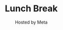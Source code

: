 ---
# Determines which item appears first on the schedule (lowest number (0) appears first)
sequence_id: 4

day: Wednesday, 12th

# Time of the event
time: 11:45 - 13:30

# Title of the event
title: "Lunch Break"
subtitle: Hosted by Meta

# Speaker Info
# speaker: Distributed Shampoo<br>Submission Team
# webpage: /organizers
# affil: Buzz University
# affil_link: https://buzz.edu
# affil2: Buzz University
# affil2_link: https://buzz.edu

# Image
# img: ../organizers/michael.jpg
# img_link: /organizers
---